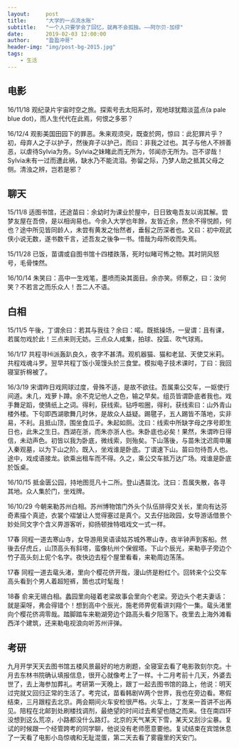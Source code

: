 ```yaml
---
layout:     post
title:      "大学的一点流水账"
subtitle:   "一个人只要学会了回忆，就再不会孤独。——阿尔贝·加缪"
date:       2019-02-03 12:00:00
author:     "盈盈冲哥"
header-img: "img/post-bg-2015.jpg"
tags:
    - 生活
---
```


## 电影
16/11/18 观纪录片宇宙时空之旅。探索号去太阳系时，观地球犹黯淡蓝点(a pale blue dot)，而人生代代在此焉，何恨之多邪？

16/12/4 观影美国田园下的罪恶。朱来观须臾，既查於网，惊曰：此犯罪片乎？初，母弃人之子以护子，然後弃子以护己，而曰：非我之过也。其子与他人不辨善恶，以虐待Sylvia为务。Sylvia之妹睹此而无所为，邻闻亦无所为。岂不谬哉！Sylvia未有一过而遭此祸，缺水乃不能流泪。弥留之际，乃梦人助之抵其父母之侧。清浊之辨，岂若是邪？

## 聊天
15/11/8 适图书馆，还途苗曰：余幼时为课业於屋中，日日致电吾友以询其解。尝梦友屋在吾傍，是以相询易也。今余入大学也年餘，友皆近余，然余不得悦颜，何也？途中所见皆同龄人，未尝有黄发之怡然者，垂髫之历深者也。又曰：初中观武侠小说无数，遂书数千言，述吾友之後争一书。惜哉为母所收而失焉。

15/11/28 已饭，苗谓或自图书馆十四楼跌落，死时似睹可怖之物。其时阴风怒号，毛骨悚然。

16/10/14 朱笑曰：高中一生戏笔，墨喷而染其面目。余亦笑。师察之，曰：汝何笑？不若言之而乐众人！吾二人不语。

## 白相
15/11/5 午後，丁谓余曰：若其与我往？余曰：喏。既抵操场，一叟谓：且有课，若属勿戏於此！三点来则无妨。三点众人咸集，拍球、投篮、吹气球焉。

16/1/17 共程寻Hi派轰趴良久，夜字不甚清。观机器猫、猫和老鼠、天使艾米莉。共程戏魂斗罗。翌早共程丁饭小笼馒头於三食堂。模拟电子技术课时，丁曰：我回寝室折棉被了。

16/3/19 宋谓昨日戏网球过度，骨殊不适，是故不欲往。吾属乘公交车，一妪使行间道。未几，戏萝卜蹲。余不克记他人之色，输之早矣。组员皆谓卧底者我也。戏手舞足蹈，使猜纸上之词。得利，获线索。钻呼啦圈，得利，获线索曰：山外青山楼外楼。下句即西湖歌舞几时休，是故众人益疑。踢毽子，五人踢皆不落地，实非易，不利。且抵山顶，围坐食瓜子。朱起如厕。沈曰：线索中所缺字母之序号即生日也，此朱之生日。西湖在浙，而朱亦浙人也。朱卧底也必矣！果然，朱谓昨日得信，未动声色。初皆以我为卧底，微线索，则殆矣。下山落後，与苗朱沈迟周申屠入秦观墓，以为下山之阶。既入，坐戏谁是卧底。丁谓速下山。苗曰勿待吾人也。途中，戏成语接龙。欲乘出租车而不得。久之，乘公交车抵万达广场。戏谁是卧底於饭桌。

16/10/15 抵金匮公园，持地图觅凡十二所。登山遇苗沈。沈曰：吾属失散，各寻其地。众人集於门，坐戏牌。

16/10/29 今朝来勒苏州白相。苏州博物馆门外头个队伍排得交关长，里向有达芬奇素描个真迹，衣裳个褶皱让人觉得塞过是真个。又去仔拙政园，女导游话借景个妙处同文字个含义畀游客听，抑扬顿挫特唱戏文一式一样。

17春 同程一道去寒山寺，女导游用吴语读姑苏城外寒山寺，夜半钟声到客船。然後去仔虎丘，山顶高头有斜塔，蛮像杭州个保俶塔。下山个辰光，来勒亭子旁边个竹子高头刻上伲个名字。夜快边去程个屋里看看，来勒周边荡荡。

17春 同程一道去鼋头渚，里向个樱花侪开哉，漫山侪是粉红个。回转来个公交车高头看到个男人着超短裤，箇也忒时髦哉！

18春 俞来无锡白相。蠡园里向碰着老梁故事会里向个老梁。旁边头个老夫妻话：就是渠呀，弗会得错个！想到高中个辰光，施老师畀伲看讲刘翔个一集。鼋头渚里向个樱花侪凋零哉。踏脚踏车来勒湖旁边个路高头看夕阳落下。夜里去上海外滩看西洋个建筑，还来勒电视浪向听苏州评弹。

## 考研
九月开学天天去图书馆五楼风景最好的地方刷题，全寝室去看了电影敦刻尔克。十月去东林书院确认填报信息，很开心就像考上了一样。十二月考前十几天，外婆去世了，去上海参加葬礼。考研第一天晚上，跟丁一起去图书馆的路上，他说：明天过完就又回归正常的生活了。考完试，苗看韩剧W两个世界，我也在旁边看。寒假结束，三月跟程去北京。两会期间火车安检很严格。火车上，丁发来一首讲不出再见。陪程在北邮到处刷楼找调剂，最绝望的时间过去希望也随之而来。住在南四环没想到这么荒凉，小路都没什么路灯。北京的天气某天下雪，某天又刮沙尘暴。复试的时候跟一个经管跨考的同学聊，他说没有老师愿意要他。复试结束在宾馆休息了一天看了电影小岛惊魂和无耻混蛋，第二天去看了雾霾里的天安门。

